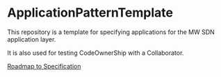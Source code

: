 # ApplicationPatternTemplate
This repository is a template for specifying applications for the MW SDN application layer.

It is also used for testing CodeOwnerShip with a Collaborator.

[Roadmap to Specification](../../issues/1)
